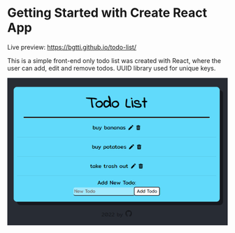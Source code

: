 # Getting Started with Create React App

Live preview: https://bgtti.github.io/todo-list/

This is a simple front-end only todo list was created with React, where the user can add, edit and remove todos. UUID library used for unique keys.

![Preview of app](/my-app/src/todolist_preview.png)
